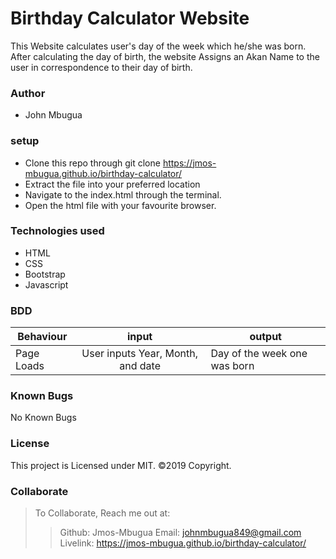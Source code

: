 # Birthday Calculator Website
This Website calculates user's  day of the week which he/she was born. After calculating the day of birth, the website Assigns an Akan Name to the user in correspondence to their day of birth.
### Author
* John Mbugua

### setup
* Clone this repo through git clone https://jmos-mbugua.github.io/birthday-calculator/
* Extract the file into your preferred location
* Navigate to the index.html through the terminal.
* Open the html file with your favourite browser.
### Technologies used
* HTML
* CSS
* Bootstrap
* Javascript
### BDD
| Behaviour    | input     | output     |
| -------------| :--------:| -----------|
|Page Loads  | User inputs Year, Month, and date |Day of the week one was born |
### Known Bugs
No Known Bugs
### License
This project is Licensed under MIT.
©2019 Copyright.
### Collaborate
>To Collaborate, Reach me out at:
>>Github: Jmos-Mbugua
>>Email: johnmbugua849@gmail.com
>>Livelink: https://jmos-mbugua.github.io/birthday-calculator/
